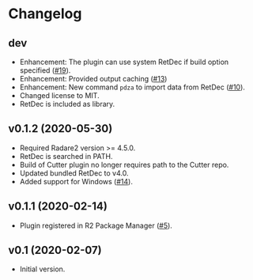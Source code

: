 # Changelog

## dev

* Enhancement: The plugin can use system RetDec if build option specified ([#19](https://github.com/avast/retdec-r2plugin/issues/19)).
* Enhancement: Provided output caching ([#13](https://github.com/avast/retdec-r2plugin/issues/13))
* Enhancement: New command `pdza` to import data from RetDec ([#10](https://github.com/avast/retdec-r2plugin/issues/10)).
* Changed license to MIT.
* RetDec is included as library.

## v0.1.2 (2020-05-30)

* Required Radare2 version >= 4.5.0.
* RetDec is searched in PATH.
* Build of Cutter plugin no longer requires path to the Cutter repo.
* Updated bundled RetDec to v4.0.
* Added support for Windows ([#14](https://github.com/avast/retdec-r2plugin/issues/14)).

## v0.1.1 (2020-02-14)

* Plugin registered in R2 Package Manager ([#5](https://github.com/avast/retdec-r2plugin/issues/5)).

## v0.1 (2020-02-07)

* Initial version.
